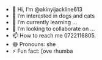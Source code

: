 - 👋 Hi, I’m @akinyijackline613
- 👀 I’m interested in dogs and cats
- 🌱 I’m currently learning ...
- 💞️ I’m looking to collaborate on ...
- 📫 How to reach me 0722116805.
- 😄 Pronouns: she
- ⚡ Fun fact: [ove rhumba

<!---
akinyijackline613/akinyijackline613 is a ✨ special ✨ repository because its `README.md` (this file) appears on your GitHub profile.
You can click the Preview link to take a look at your changes.
--->
